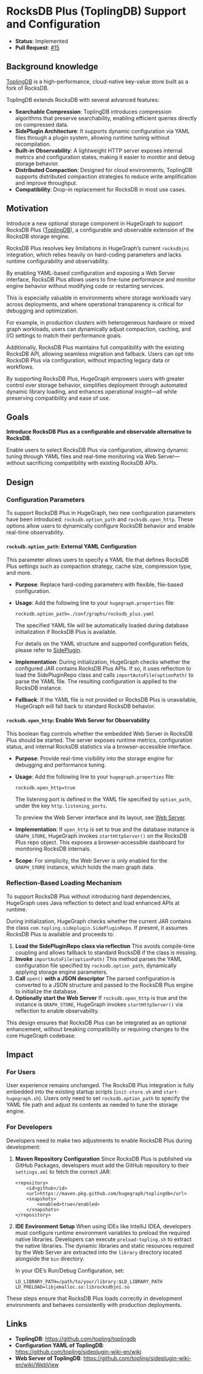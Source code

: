# RocksDB Plus (ToplingDB) Support and Configuration

- **Status**: Implemented
- **Pull Request**: [#15](https://github.com/hugegraph/hugegraph/pull/15)



## Background knowledge

[ToplingDB](https://github.com/topling/toplingdb) is a high-performance, cloud-native key-value store built as a fork of RocksDB.

ToplingDB extends RocksDB with several advanced features:

- **Searchable Compression**: ToplingDB introduces compression algorithms that preserve searchability, enabling efficient queries directly on compressed data.
- **SidePlugin Architecture**: It supports dynamic configuration via YAML files through a plugin system, allowing runtime tuning without recompilation.
- **Built-in Observability**: A lightweight HTTP server exposes internal metrics and configuration states, making it easier to monitor and debug storage behavior.
- **Distributed Compaction**: Designed for cloud environments, ToplingDB supports distributed compaction strategies to reduce write amplification and improve throughput.
- **Compatibility**: Drop-in replacement for RocksDB in most use cases.



## Motivation

Introduce a new optional storage component in HugeGraph to support RocksDB Plus ([ToplingDB](https://github.com/topling/toplingdb)), a configurable and observable extension of the RocksDB storage engine.

RocksDB Plus resolves key limitations in HugeGraph’s  current `rocksdbjni` integration, which relies heavily on hard-coding parameters and lacks runtime configurability and observability.

By enabling YAML-based configuration and exposing a Web Server interface, RocksDB Plus allows users to fine-tune performance and monitor engine behavior without modifying code or restarting services.

This is especially valuable in environments where storage workloads vary across deployments, and where operational transparency is critical for debugging and optimization.

For example, in production clusters with heterogeneous hardware or mixed graph workloads, users can dynamically adjust compaction, caching, and I/O settings to match their performance goals.

Additionally, RocksDB Plus maintains full compatibility with the existing RocksDB API, allowing seamless migration and fallback. Users can opt into RocksDB Plus via configuration, without impacting legacy data or workflows.

By supporting RocksDB Plus, HugeGraph empowers users with greater control over storage behavior, simplifies deployment through automated dynamic library loading, and enhances operational insight—all while preserving compatibility and ease of use.



## Goals

**Introduce RocksDB Plus as a configurable and observable alternative to RocksDB.**

Enable users to select RocksDB Plus via configuration, allowing dynamic tuning through YAML files and real-time monitoring via Web Server—without sacrificing compatibility with existing RocksDB APIs.



## Design

### Configuration Parameters

To support RocksDB Plus in HugeGraph, two new configuration parameters have been introduced: `rocksdb.option_path` and `rocksdb.open_http`. These options allow users to dynamically configure RocksDB behavior and enable real-time observability.

#### `rocksdb.option_path`: External YAML Configuration

This parameter allows users to specify a YAML file that defines RocksDB Plus settings such as compaction strategy, cache size, compression type, and more.

- **Purpose**: Replace hard-coding parameters with flexible, file-based configuration.

- **Usage**: Add the following line to your `hugegraph.properties` file:

  ```
  rocksdb.option_path=./conf/graphs/rocksdb_plus.yaml
  ```

  The specified YAML file will be automatically loaded during database initialization if RocksDB Plus is available.

  For details on the YAML structure and supported configuration fields, please refer to [SidePlugin](https://github.com/topling/sideplugin-wiki-en/wiki).

- **Implementation**: During initialization, HugeGraph checks whether the configured JAR contains RocksDB Plus APIs. If so, it uses reflection to load the SidePluginRepo class and calls `importAutoFile(optionPath)` to parse the YAML file. The resulting configuration is applied to the RocksDB instance.

- **Fallback**: If the YAML file is not provided or RocksDB Plus is unavailable, HugeGraph will fall back to standard RocksDB behavior.



#### `rocksdb.open_http`: Enable Web Server for Observability

This boolean flag controls whether the embedded Web Server in RocksDB Plus should be started. The server exposes runtime metrics, configuration status, and internal RocksDB statistics via a browser-accessible interface.

- **Purpose**: Provide real-time visibility into the storage engine for debugging and performance tuning.

- **Usage**: Add the following line to your `hugegraph.properties` file:

  ```
  rocksdb.open_http=true
  ```

  The listening port is defined in the YAML file specified by `option_path`, under the key `http.listening_ports`.

  To preview the Web Server interface and its layout, see [Web Server](https://github.com/topling/sideplugin-wiki-en/wiki/WebView).

- **Implementation**: If `open_http` is set to true and the database instance is `GRAPH_STORE`, HugeGraph invokes `startHttpServer()` on the RocksDB Plus repo object. This exposes a browser-accessible dashboard for monitoring RocksDB internals.

- **Scope**: For simplicity, the Web Server is only enabled for the `GRAPH_STORE` instance, which holds the main graph data.



### Reflection-Based Loading Mechanism

To support RocksDB Plus without introducing hard dependencies, HugeGraph uses Java reflection to detect and load enhanced APIs at runtime.

During initialization, HugeGraph checks whether the current JAR contains the class `com.topling.sideplugin.SidePluginRepo`. If present, it assumes RocksDB Plus is available and proceeds to:

1. **Load the SidePluginRepo class via reflection**   This avoids compile-time coupling and allows fallback to standard RocksDB if the class is missing.
2. **Invoke** `importAutoFile(optionPath)`   This method parses the YAML configuration file specified by `rocksdb.option_path`, dynamically applying storage engine parameters.
3. **Call** `open()` **with a JSON descriptor**   The parsed configuration is converted to a JSON structure and passed to the RocksDB Plus engine to initialize the database.
4. **Optionally start the Web Server**   If `rocksdb.open_http` is true and the instance is `GRAPH_STORE`, HugeGraph invokes `startHttpServer()` via reflection to enable observability.

This design ensures that RocksDB Plus can be integrated as an optional enhancement, without breaking compatibility or requiring changes to the core HugeGraph codebase.



## Impact

### For Users

User experience remains unchanged.
The RocksDB Plus integration is fully embedded into the existing startup scripts (`init-store.sh` and `start-hugegraph.sh`). Users only need to set `rocksdb.option_path` to specify the YAML file path and adjust its contents as needed to tune the storage engine.


### For Developers

Developers need to make two adjustments to enable RocksDB Plus during development:

1. **Maven Repository Configuration**   Since RocksDB Plus is published via GitHub Packages, developers must add the GitHub repository to their `settings.xml` to fetch the correct JAR:

   ```
   <repository>
       <id>github</id>
       <url>https://maven.pkg.github.com/hugegraph/toplingdb</url>
       <snapshots>
           <enabled>true</enabled>
       </snapshots>
   </repository>
   ```

2. **IDE Environment Setup**   When using IDEs like IntelliJ IDEA, developers must configure runtime environment variables to preload the required native libraries. Developers can execute `preload-topling.sh` to extract the native libraries. The dynamic libraries and static resources required by the Web Server are extracted into the `library` directory located alongside the `bin` directory.

   In your IDE’s Run/Debug Configuration, set:

   ```
   LD_LIBRARY_PATH=/path/to/your/library:$LD_LIBRARY_PATH
   LD_PRELOAD=libjemalloc.so:librocksdbjni.so
   ```

These steps ensure that RocksDB Plus loads correctly in development environments and behaves consistently with production deployments.



## Links

* **ToplingDB**: https://github.com/topling/toplingdb
* **Configuration YAML of ToplingDB**: https://github.com/topling/sideplugin-wiki-en/wiki
* **Web Server of ToplingDB**: https://github.com/topling/sideplugin-wiki-en/wiki/WebView

